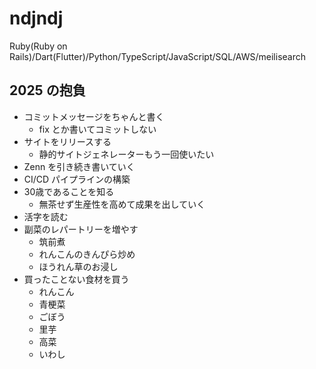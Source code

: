 # ndjndj

Ruby(Ruby on Rails)/Dart(Flutter)/Python/TypeScript/JavaScript/SQL/AWS/meilisearch

## 2025 の抱負
- コミットメッセージをちゃんと書く
  - fix とか書いてコミットしない
- サイトをリリースする
  - 静的サイトジェネレーターもう一回使いたい
- Zenn を引き続き書いていく
- CI/CD パイプラインの構築
- 30歳であることを知る
  - 無茶せず生産性を高めて成果を出していく
- 活字を読む
- 副菜のレパートリーを増やす
  - 筑前煮
  - れんこんのきんぴら炒め
  - ほうれん草のお浸し
- 買ったことない食材を買う
  - れんこん
  - 青梗菜
  - ごぼう
  - 里芋
  - 高菜
  - いわし
